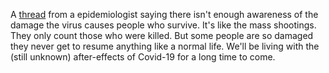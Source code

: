 A <a href="https://twitter.com/lilienfeld1/status/1251335135909122049">thread</a> from a epidemiologist saying there isn't enough awareness of the damage the virus causes people who survive. It's like the mass shootings. They only count those who were killed. But some people are so damaged they never get to resume anything like a normal life. We'll be living with the (still unknown) after-effects of Covid-19 for a long time to come. 

